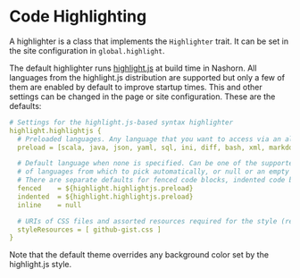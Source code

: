# Code Highlighting

A highlighter is a class that implements the `Highlighter` trait. It can be set in the site configuration in `global.highlight`.

The default highlighter runs [highlight.js](https://highlightjs.org/) at build time in Nashorn. All languages from the highlight.js distribution are supported but only a few of them are enabled by default to improve startup times. This and other settings can be changed in the page or site configuration. These are the defaults:

```yaml
# Settings for the highlight.js-based syntax highlighter
highlight.highlightjs {
  # Preloaded languages. Any language that you want to access via an alias should be listed here.
  preload = [scala, java, json, yaml, sql, ini, diff, bash, xml, markdown]

  # Default language when none is specified. Can be one of the supported languages, an array
  # of languages from which to pick automatically, or null or an empty list for plain text.
  # There are separate defaults for fenced code blocks, indented code blocks and inline code.
  fenced    = ${highlight.highlightjs.preload}
  indented  = ${highlight.highlightjs.preload}
  inline    = null

  # URIs of CSS files and assorted resources required for the style (relative to webjar:/highlight.js/styles/)
  styleResources = [ github-gist.css ]
}
```

Note that the default theme overrides any background color set by the highlight.js style.
